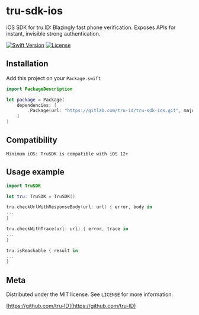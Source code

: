 # tru-sdk-ios

iOS SDK for tru.ID: Blazingly fast phone verification. Exposes APIs for instant, invisible strong authentication.

[![Swift Version][swift-image]][swift-url]
[![License][license-image]][license-url]


## Installation

Add this project on your `Package.swift`

```swift
import PackageDescription

let package = Package(
    dependencies: [
        .Package(url: "https://gitlab.com/tru-id/tru-sdk-ios.git", majorVersion: 0, minor: 0)
    ]
)
```

## Compatibility

```
Minimum iOS: TruSDK is compatible with iOS 12+
```

## Usage example


```swift
import TruSDK

let tru: TruSDK = TruSDK()

tru.checkUrlWithResponseBody(url: url) { error, body in 
...
}

tru.checkWithTrace(url: url) { error, trace in
...
}

tru.isReachable { result in
...
}
```


## Meta

Distributed under the MIT license. See ``LICENSE`` for more information.

[https://github.com/tru-ID](https://github.com/tru-ID)

[swift-image]:https://img.shields.io/badge/swift-5.0-green.svg
[swift-url]: https://swift.org/
[license-image]: https://img.shields.io/badge/License-MIT-blue.svg
[license-url]: LICENSE
